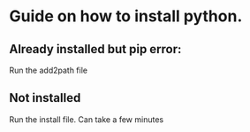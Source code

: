 # Guide on how to install python.

## Already installed but pip error:
Run the add2path file


## Not installed
Run the install file. Can take a few minutes